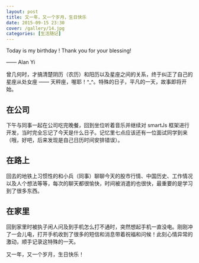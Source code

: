```yaml
---
layout: post
title: 又一年，又一个岁月，生日快乐
date: 2015-09-15 23:30
cover: /gallery/14.jpg
categories: [生活随记]
---
```


Today is my birthday ! Thank you for your blessing!

—— Alan Yi

曾几何时，才搞清楚阴历（农历）和阳历以及星座之间的关系，终于纠正了自己的星座从处女座 —— 天秤座，喔耶！^\_^。特殊的日子，平凡的一天，故事即将开始。

## 在公司

下午与同事一起在公司吃完晚餐，回到坐位听着音乐并继续对 smartJs 框架进行开发，当时完全忘记了今天是什么日子。记忆里七点应该还有一位面试同学到来（哦，好吧，后来发现是自己日历时间安排错误）。

## 在路上

回去的地铁上习惯性的和小兵（同事）聊聊今天的股市行情、中国历史、工作情况以及人个想法等等，每次的聊天都很愉快，时间被消遣的也很快，最重要的是学习到了很多东西。

## 在家里

回到家里时被执子闲人问及到手机怎么打不通时，突然想起手机一直没电。刚刚冲了一会儿电，打开手机收到了很多的短信和消息带着祝福和问候！此刻心情异常的激动，顺手记录这特殊的一天。

又一年，又一个岁月，生日快乐！
